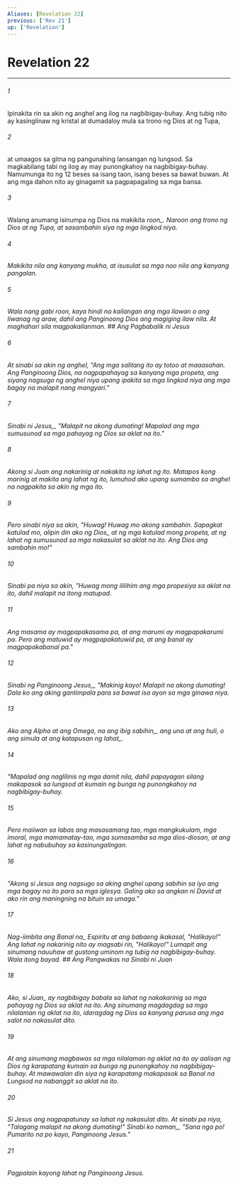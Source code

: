 ```yaml
---
Aliases: [Revelation 22]
previous: ['Rev 21']
up: ['Revelation']
---
```

# Revelation 22

***






















###### 1 










Ipinakita rin sa akin ng anghel ang ilog na nagbibigay-buhay. Ang tubig nito ay kasinglinaw ng kristal at dumadaloy mula sa trono ng Dios at ng Tupa, 





















###### 2 










at umaagos sa gitna ng pangunahing lansangan ng lungsod. Sa magkabilang tabi ng ilog ay may punongkahoy na nagbibigay-buhay. Namumunga ito ng 12 beses sa isang taon, isang beses sa bawat buwan. At ang mga dahon nito ay ginagamit sa pagpapagaling sa mga bansa. 





















###### 3 










Walang anumang isinumpa ng Dios na makikita <i class="trans-change">roon_. Naroon ang trono ng Dios at ng Tupa, at sasambahin siya ng mga lingkod niya. 





















###### 4 










Makikita nila ang kanyang mukha, at isusulat sa mga noo nila ang kanyang pangalan. 





















###### 5 










Wala nang gabi roon, kaya hindi na kailangan ang mga ilawan o ang liwanag ng araw, dahil ang Panginoong Dios ang magiging ilaw nila. At maghahari sila magpakailanman. ## Ang Pagbabalik ni Jesus 





















###### 6 










At sinabi sa akin ng anghel, "Ang mga salitang ito ay totoo at maaasahan. Ang Panginoong Dios, na nagpapahayag sa kanyang mga propeta, ang siyang nagsugo ng anghel niya upang ipakita sa mga lingkod niya ang mga bagay na malapit nang mangyari." 





















###### 7 










<i class="trans-change">Sinabi ni Jesus,_ "Malapit na akong dumating! Mapalad ang mga sumusunod sa mga pahayag ng Dios sa aklat na ito." 





















###### 8 










Akong si Juan ang nakarinig at nakakita ng lahat ng ito. Matapos kong marinig at makita ang lahat ng ito, lumuhod ako upang sumamba sa anghel na nagpakita sa akin ng mga ito. 





















###### 9 










Pero sinabi niya sa akin, "Huwag! Huwag mo akong sambahin. Sapagkat katulad mo, alipin din ako <i class="trans-change">ng Dios_ at ng mga katulad mong propeta, at ng lahat ng sumusunod sa mga nakasulat sa aklat na ito. Ang Dios ang sambahin mo!" 





















###### 10 










Sinabi pa niya sa akin, "Huwag mong ililihim ang mga propesiya sa aklat na ito, dahil malapit na itong matupad. 





















###### 11 










Ang masama ay magpapakasama pa, at ang marumi ay magpapakarumi pa. Pero ang matuwid ay magpapakatuwid pa, at ang banal ay magpapakabanal pa." 





















###### 12 










<i class="trans-change">Sinabi ng Panginoong Jesus,_ "Makinig kayo! Malapit na akong dumating! Dala ko ang aking gantimpala para sa bawat isa ayon sa mga ginawa niya. 





















###### 13 










Ako ang Alpha at ang Omega, <i class="trans-change">na ang ibig sabihin,_ ang una at ang huli, o ang simula at ang katapusan <i class="trans-change">ng lahat_. 





















###### 14 










"Mapalad ang naglilinis ng mga damit nila, dahil papayagan silang makapasok sa lungsod at kumain ng bunga ng punongkahoy na nagbibigay-buhay. 





















###### 15 










Pero maiiwan sa labas ang masasamang tao, mga mangkukulam, mga imoral, mga mamamatay-tao, mga sumasamba sa mga dios-diosan, at ang lahat ng nabubuhay sa kasinungalingan. 





















###### 16 










"Akong si Jesus ang nagsugo sa aking anghel upang sabihin sa iyo ang mga bagay na ito para sa mga iglesya. Galing ako sa angkan ni David at ako rin ang maningning na bituin sa umaga." 





















###### 17 










Nag-iimbita ang <i class="trans-change">Banal na_ Espiritu at ang babaeng ikakasal, "Halikayo!" Ang lahat ng nakarinig nito ay magsabi rin, "Halikayo!" Lumapit ang sinumang nauuhaw at gustong uminom ng tubig na nagbibigay-buhay. Wala itong bayad. ## Ang Pangwakas na Sinabi ni Juan 





















###### 18 










Ako, <i class="trans-change">si Juan_ ay nagbibigay babala sa lahat ng nakakarinig sa mga pahayag ng Dios sa aklat na ito. Ang sinumang magdagdag sa mga nilalaman ng aklat na ito, idaragdag ng Dios sa kanyang parusa ang mga salot na nakasulat dito. 





















###### 19 










At ang sinumang magbawas sa mga nilalaman ng aklat na ito ay aalisan ng Dios ng karapatang kumain sa bunga ng punongkahoy na nagbibigay-buhay. At mawawalan din siya ng karapatang makapasok sa Banal na Lungsod na nabanggit sa aklat na ito. 





















###### 20 










Si Jesus ang nagpapatunay sa lahat ng nakasulat dito. At sinabi pa niya, "Talagang malapit na akong dumating!" <i class="trans-change">Sinabi ko naman,_ "Sana nga po! Pumarito na po kayo, Panginoong Jesus." 





















###### 21 










Pagpalain kayong lahat ng Panginoong Jesus.
